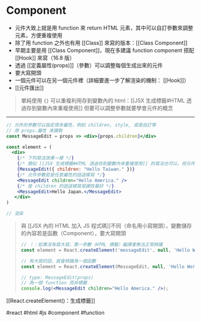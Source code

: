 # Component
- 元件大致上就是用 function 來 return HTML 元素，其中可以自訂參數來調整元素，方便重複使用
- 除了用 function 之外也有用 [[Class]] 來寫的版本：[[Class Component]]
- 早期主要是用 [[Class Component]]，現在多建議 function component 搭配 [[Hook]] 來寫（16.8 版）
- 透過 [[定義屬性(props)]]（參數）可以調整每個生成出來的元件
- 要大寫開頭
- 一個元件可以在另一個元件裡（詳細要進一步了解渲染的機制： [[Hook]]）
- [[元件匯出]]

>單純使用 `{}`  可以重複利用存到變數內的 html：[[JSX 生成標籤#HTML 透過存到變數內來重複使用]]
>但要可以調整參數就要學會元件的概念

---

```jsx
// 元件的參數可以指定很多屬性，例如 children, style, 或是自訂等
// 用 props.屬性 來讀取
const MessageEdit = props => <div>{props.children}</div>
```
```jsx
const element = (
  <div>
    {/* 下列寫法效果一樣 */}
    {/* 類似 [[JSX 生成標籤#HTML 透過存到變數內來重複使用]] 的寫法也可以，但元件可以用以下寫法 */}
    {MessageEdit({ children: "Hello Taiwan." })}
    {/* 元件參數若是任意屬性的話這樣寫 */}
    <MessageEdit children="Hello America." />
    {/* 是 children 的話這樣寫易讀性最好 */}
    <MessageEdit>Hello Japan.</MessageEdit>
   </div>
)

// 渲染
```
>與 [[JSX 內的 HTML 加入 JS 程式碼]]不同（命名用小寫開頭），變數儲存的內容若是函數（Component），要大寫開頭
>```js
>// ！：如果沒有寫大寫，第一參數（HTML 標籤）編譯會無法正常辨識
>const element = React.createElement('messageEdit', null, 'Hello World')
>```
>```jsx
>// 有大寫的話，就會辨識為一個函數
>const element = React.createElement(MessageEdit, null, 'Hello World')
>
>// type: MessageEdit(props)
>// 為一個 function 而非標籤
>console.log(<MessageEdit children="Hello America." />);
>```
[[React.createElement()：生成標籤]]


#react #html #js #component #function 